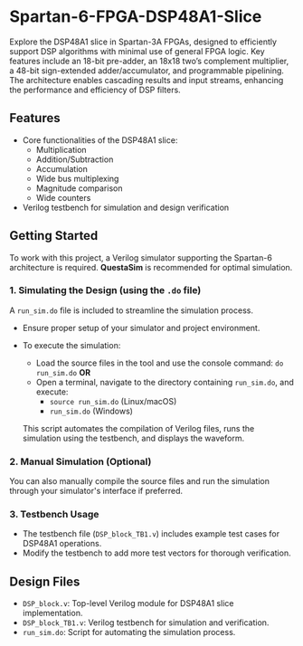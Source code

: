 # Spartan-6-FPGA-DSP48A1-Slice

Explore the DSP48A1 slice in Spartan-3A FPGAs, designed to efficiently support DSP algorithms with minimal use of general FPGA logic. Key features include an 18-bit pre-adder, an 18x18 two’s complement multiplier, a 48-bit sign-extended adder/accumulator, and programmable pipelining. The architecture enables cascading results and input streams, enhancing the performance and efficiency of DSP filters.

## Features

- Core functionalities of the DSP48A1 slice:
  - Multiplication
  - Addition/Subtraction
  - Accumulation
  - Wide bus multiplexing
  - Magnitude comparison
  - Wide counters
- Verilog testbench for simulation and design verification

## Getting Started

To work with this project, a Verilog simulator supporting the Spartan-6 architecture is required. **QuestaSim** is recommended for optimal simulation.

### 1. Simulating the Design (using the `.do` file)

A `run_sim.do` file is included to streamline the simulation process.

- Ensure proper setup of your simulator and project environment.
- To execute the simulation:
  - Load the source files in the tool and use the console command: `do run_sim.do`
  **OR**
  - Open a terminal, navigate to the directory containing `run_sim.do`, and execute:
    - `source run_sim.do` (Linux/macOS)
    - `run_sim.do` (Windows)

  This script automates the compilation of Verilog files, runs the simulation using the testbench, and displays the waveform.

### 2. Manual Simulation (Optional)

You can also manually compile the source files and run the simulation through your simulator's interface if preferred.

### 3. Testbench Usage

- The testbench file (`DSP_block_TB1.v`) includes example test cases for DSP48A1 operations.
- Modify the testbench to add more test vectors for thorough verification.

## Design Files

- `DSP_block.v`: Top-level Verilog module for DSP48A1 slice implementation.
- `DSP_block_TB1.v`: Verilog testbench for simulation and verification.
- `run_sim.do`: Script for automating the simulation process.
